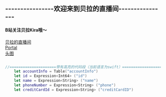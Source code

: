 <h2>----------------欢迎来到贝拉的直播间----------------</h2>
<h4>B站关注贝拉Kira哦～</h4>
<a href="https://live.bilibili.com/22632424?broadcast_type=0&is_room_feed=1&spm_id_from=333.999.0.0">贝拉的直播间</a>
<br>
<a href="AnotherMarkdown.md">Portal</a>
<br>
<a href="https://i2.hdslb.com/bfs/face/668af440f8a8065743d3fa79cfa8f017905d0065.jpg@240w_240h_1c_1s.webp">头图</a>

```swift

//=====================带有高亮的代码段（当前语言为swift）==============================
    let accountInfo = Table("accountInfo")
    let id = Expression<Int64> ("id")
    let name = Expression<String> ("name")
    let phoneNumber = Expression<String> ("phone")
    let creditCardId = Expression<String> ("creditCardID")


```
